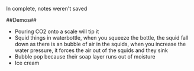 In complete, notes weren't saved

##Demos##
* Pouring CO2 onto a scale will tip it
* Squid things in waterbottle, when you squeeze the bottle, the squid fall down as there is an bubble of air in the squids, when you increase the water pressure, it forces the air out of the squids and they sink
* Bubble pop because their soap layer runs out of moisture
* Ice cream

